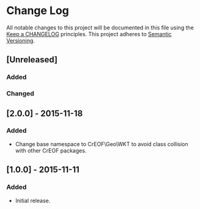 # Change Log
All notable changes to this project will be documented in this file using the [Keep a CHANGELOG](http://keepachangelog.com/) principles.
This project adheres to [Semantic Versioning](http://semver.org/).

## [Unreleased]
### Added
### Changed

## [2.0.0] - 2015-11-18
### Added
- Change base namespace to CrEOF\Geo\WKT to avoid class collision with other CrEOF packages.

## [1.0.0] - 2015-11-11
### Added
- Initial release.
